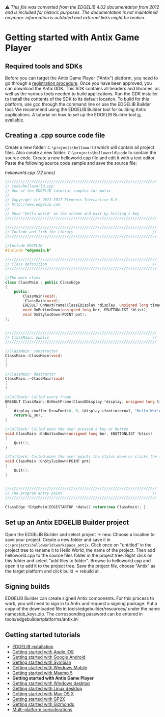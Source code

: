 :warning: _This file was converted from the EDGELIB 4.02 documentation from 2012 and is included for historic purposes. The documentation is not maintained anymore: information is outdated and external links might be broken._

# Getting started with Antix Game Player

## Required tools and SDKs
Before you can target the Antix Game Player ("Antix") platform, you need to go through a [registration procedure](https://developer.antixlabs.com/). Once you have been approved, you can download the Antix GDK. This SDK contains all headers and libraries, as well as the various tools needed to build applications. Run the GDK installer to install the contents of the SDK to its default location. To build for this platform, use gcc through the command line or use the EDGELIB Builder tool. We recommend using the EDGELIB Builder tool for building Antix applications. A tutorial on how to set up the EDGELIB Builder tool [is available](tutorials_edgeide.html).

## Creating a .cpp source code file
Create a new folder: `C:\projects\helloworld` which will contain all project files. Also create a new folder: `C:\projects\helloworld\code` to contain the source code. Create a new helloworld.cpp file and edit it with a text editor. Paste the following source code sample and save the source file:

_helloworld.cpp (72 lines)_
```c++
/////////////////////////////////////////////////////////////////////
// Code/helloworld.cpp
// One of the EDGELIB tutorial samples for Antix
//
// Copyright (c) 2011-2017 Elements Interactive B.V.
// http://www.edgelib.com
//
// Show "hello world" on the screen and exit by hitting a key
/////////////////////////////////////////////////////////////////////
 
/////////////////////////////////////////////////////////////////////
// Include and link the library                                    //
/////////////////////////////////////////////////////////////////////
 
//Include EDGELIB
#include "edgemain.h"
 
/////////////////////////////////////////////////////////////////////
// Class definition                                                //
/////////////////////////////////////////////////////////////////////
 
//The main class
class ClassMain : public ClassEdge
{
    public:
        ClassMain(void);
        ~ClassMain(void);
        ERESULT OnNextFrame(ClassEDisplay *display, unsigned long timedelta);
        void OnButtonDown(unsigned long bnr, EBUTTONLIST *blist);
        void OnStylusDown(POINT pnt);
};
 
 
/////////////////////////////////////////////////////////////////////
// ClassMain: public                                               //
/////////////////////////////////////////////////////////////////////
 
//ClassMain: constructor
ClassMain::ClassMain(void)
{
}
 
//ClassMain: destructor
ClassMain::~ClassMain(void)
{
}
 
//Callback: Called every frame
ERESULT ClassMain::OnNextFrame(ClassEDisplay *display, unsigned long timedelta)
{
    display->buffer.DrawFont(0, 0, &display->fontinternal, "Hello World!");
    return(E_OK);
}
 
//Callback: Called when the user pressed a key or button
void ClassMain::OnButtonDown(unsigned long bnr, EBUTTONLIST *blist)
{
    Quit();
}
 
//Callback: Called when the user points the stylus down or clicks the left mouse button
void ClassMain::OnStylusDown(POINT pnt)
{
    Quit();
}
 
 
/////////////////////////////////////////////////////////////////////
// The program entry point                                         //
/////////////////////////////////////////////////////////////////////
 
ClassEdge *EdgeMain(EDGESTARTUP *data){ return(new ClassMain); }
```

## Set up an Antix EDGELIB Builder project
Open the EDGELIB Builder and select project -> new. Choose a location to save your project. Create a new folder and save it in `c:\projects\helloworld\workspace_antix`. Click once on "untitled" in the project tree to rename it to Hello World, the name of the project. Then add helloworld.cpp to the source files folder in the project tree. Right click on this folder and select "add files to folder". Browse to helloworld.cpp and open it to add it to the project tree. Save the project file, choose "Antix" as the target platform and click build -> rebuild all.

## Signing builds
EDGELIB Builder can create signed Antix components. For this process to work, you will need to sign in to Antix and request a signing package. Put a copy of the downloaded file in tools/edgebuilder/resources/ under the name namestub_keys.zip. The corresponding password can be entered in tools/edgebuilder/platforms/antix.ini

## Getting started tutorials
* [EDGELIB installation](tutorials_getting_started_edgeinstallation.md)
* [Getting started with Apple iOS](getting_started_iphone.md)
* [Getting started with Google Android](getting_started_android.md)
* [Getting started with Symbian](getting_started_symbian.md)
* [Getting started with Windows Mobile](getting_started_windowsmobile.md)
* [Getting started with Maemo 5](getting_started_maemo5.md)
* **Getting started with Antix Game Player**
* [Getting started with Windows desktop](getting_started_desktop.md)
* [Getting started with Linux desktop](getting_started_linux.md)
* [Getting started with Mac OS X](getting_started_macosx.md)
* [Getting started with GP2X](getting_started_gp2x.md)
* [Getting started with Gizmondo](getting_started_gizmondo.md)
* [Multi-platform considerations](getting_started_multiplatform.md)


